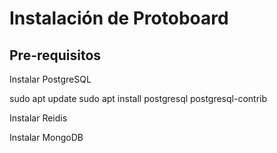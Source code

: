# Instalación de Protoboard

## Pre-requisitos

Instalar PostgreSQL

sudo apt update
sudo apt install postgresql postgresql-contrib


Instalar Reidis

Instalar MongoDB

